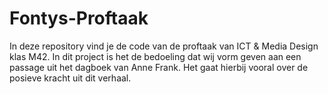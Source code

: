 # Fontys-Proftaak

In deze repository vind je de code van de proftaak van ICT & Media Design klas M42. 
In dit project is het de bedoeling dat wij vorm geven aan een passage uit het dagboek van Anne Frank. 
Het gaat hierbij vooral over de posieve kracht uit dit verhaal.
